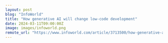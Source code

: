 ```yaml
---
layout: post
blog: "InfoWorld"
title: "How generative AI will change low-code development"
date: 2024-03-11T09:00:00Z
image: images/infoworld.png
remote_url: "https://www.infoworld.com/article/3713500/how-generative-ai-impacts-low-code-development.html#tk.rss_applicationdevelopment"
---
```

